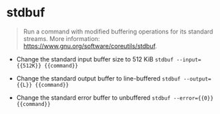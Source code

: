 # stdbuf
> Run a command with modified buffering operations for its standard streams.
> More information: <https://www.gnu.org/software/coreutils/stdbuf>.

- Change the standard input buffer size to 512 KiB
`stdbuf --input={{512K}} {{command}}`

- Change the standard output buffer to line-buffered
`stdbuf --output={{L}} {{command}}`

- Change the standard error buffer to unbuffered
`stdbuf --error={{0}} {{command}}`
